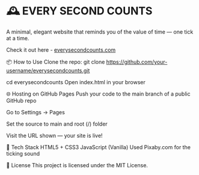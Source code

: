 # 🕰️ EVERY SECOND COUNTS
A minimal, elegant website that reminds you of the value of time — one tick at a time.

Check it out here - [everysecondcounts.com](https://vijaya22.github.io/everysecondcounts/)


📦 How to Use
Clone the repo:
git clone https://github.com/your-username/everysecondcounts.git

cd everysecondcounts
Open index.html in your browser

🌐 Hosting on GitHub Pages
Push your code to the main branch of a public GitHub repo

Go to Settings → Pages

Set the source to main and root (/) folder

Visit the URL shown — your site is live!

🔧 Tech Stack
HTML5 + CSS3
JavaScript (Vanilla)
Used Pixaby.com for the ticking sound

📃 License
This project is licensed under the MIT License.
